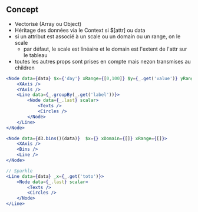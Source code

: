 ## Concept

-   Vectorisé (Array ou Object)
-   Héritage des données via le Context si \$[attr] ou data
-   si un attribut est associé à un scale ou un domain ou un range, on le scale
    -   par défaut, le scale est linéaire et le domain est l'extent de l'attr sur le tableau
-   toutes les autres props sont prises en compte mais nezon transmises au children

```jsx
<Node data={data} $x={'day'} xRange={[0,100]} $y={_.get('value')} yRange={[0,100]}>
    <XAxis />
    <YAxis />
    <Line data={_.groupBy(_.get('label'))}>
        <Node data={_.last} scalar>
            <Texts />
            <Circles />
        </Node>
    </Line>
</Node>

<Node data={d3.bins()(data)}  $x={} xDomain={[]} xRange={[]}>
    <XAxis />
    <Bins />
    <Line />
</Node>

// Sparkle
<Line data={data} _x={_.get('toto')}>
    <Node data={_.last} scalar>
        <Texts />
        <Circles />
    </Node>
</Line>
```
